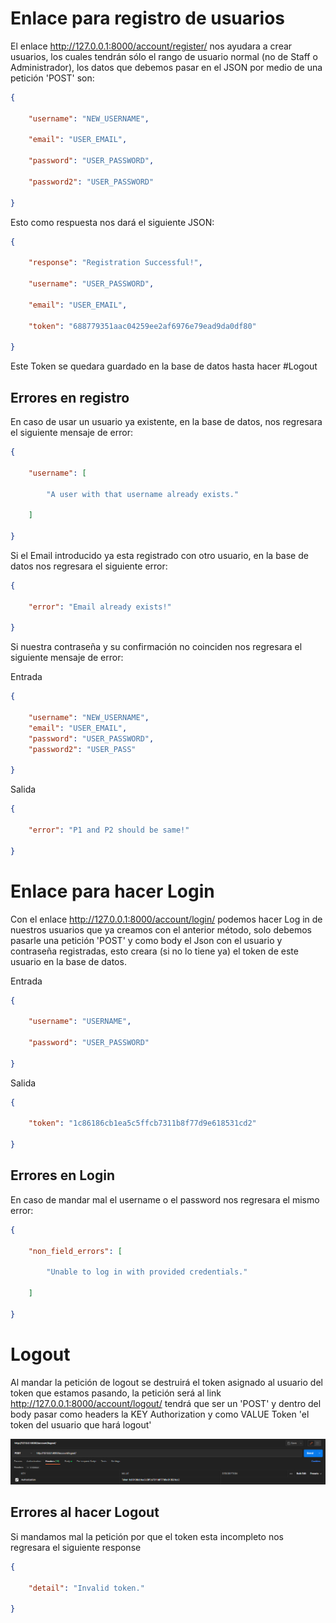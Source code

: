 # Enlace para registro de usuarios

El enlace http://127.0.0.1:8000/account/register/ nos ayudara a crear usuarios, los cuales tendrán sólo el rango de usuario normal (no de Staff o Administrador), los datos que debemos pasar en el JSON por medio de una petición 'POST' son:

```Json
{

    "username": "NEW_USERNAME",

    "email": "USER_EMAIL",

    "password": "USER_PASSWORD",

    "password2": "USER_PASSWORD"

}
```

Esto como respuesta nos dará el siguiente JSON:

```Json
{

    "response": "Registration Successful!",

    "username": "USER_PASSWORD",

    "email": "USER_EMAIL",

    "token": "688779351aac04259ee2af6976e79ead9da0df80"

}
```

Este Token se quedara guardado en la base de datos hasta hacer #Logout

## Errores en registro

En caso de usar un usuario ya existente, en la base de datos, nos regresara el siguiente mensaje de error:

```Json
{

    "username": [

        "A user with that username already exists."

    ]

}
```

Si el Email introducido ya esta registrado con otro usuario, en la base de datos nos regresara el siguiente error:

```Json
{

    "error": "Email already exists!"

}
```


Si nuestra contraseña y su confirmación no coinciden nos regresara el siguiente mensaje de error:

Entrada
```Json
{

    "username": "NEW_USERNAME",
    "email": "USER_EMAIL",
    "password": "USER_PASSWORD",
    "password2": "USER_PASS"

}
```

Salida
```Json
{

    "error": "P1 and P2 should be same!"

}

```


# Enlace para hacer Login

Con el enlace http://127.0.0.1:8000/account/login/ podemos hacer Log in de nuestros usuarios que ya creamos con el anterior método, solo debemos pasarle una petición 'POST' y como body el Json con el usuario y contraseña registradas, esto creara (si no lo tiene ya) el token de este usuario en la base de datos.

Entrada
```Json
{

    "username": "USERNAME",

    "password": "USER_PASSWORD"

}
```

Salida
```Json
{

    "token": "1c86186cb1ea5c5ffcb7311b8f77d9e618531cd2"

}
```


## Errores en Login


En caso de mandar mal el username o el password nos regresara el mismo error:

```Json
{

    "non_field_errors": [

        "Unable to log in with provided credentials."

    ]

}
```


# Logout

Al mandar la petición de logout se destruirá el token asignado al usuario del token que estamos pasando, la petición será al link http://127.0.0.1:8000/account/logout/ tendrá que ser un 'POST' y dentro del body pasar como headers la KEY Authorization y como VALUE Token 'el token del usuario que hará logout'

![image](/IMG/Pasted%20image%2020221130195948.png)

## Errores al hacer Logout

Si mandamos mal la petición por que el token esta incompleto nos regresara el siguiente response

```JSON
{

    "detail": "Invalid token."

}
```